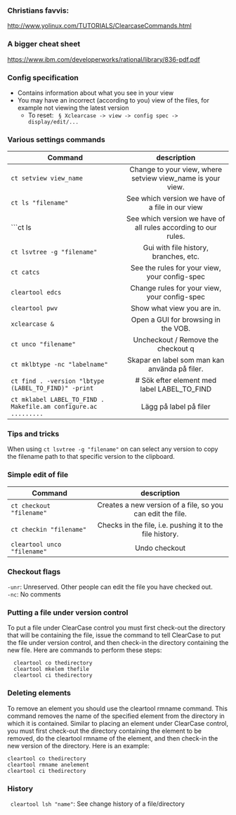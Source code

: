 ### Christians favvis: 
http://www.yolinux.com/TUTORIALS/ClearcaseCommands.html

### A bigger cheat sheet
https://www.ibm.com/developerworks/rational/library/836-pdf.pdf

### Config specification
- Contains information about what you see in your view
- You may have an incorrect (according to you) view of the files, for example not viewing the latest version
	- To reset:
		``` § Xclearcase -> view -> config spec -> display/edit/...```

### Various settings commands
| Command        | description           |
| ------------- |:-------------:|
| ```ct setview view_name ``` | 	Change to your view, where setview view_name is your view. | 
| ```ct ls "filename" ``` | 	See which version we have of a file in our view | 
| ```ct ls | 	See which version we have of all rules according to our rules.  | 
| ```ct lsvtree -g "filename"	``` | Gui with file history, branches, etc. | 
| ```ct catcs	``` | See the rules for your view, your config-spec | 
| ```cleartool edcs	``` | Change rules for your view, your config-spec | 
| ```cleartool pwv	``` | Show what view you are in. | 
| ```xclearcase &	``` | Open a GUI for browsing in the VOB.  | 
| ```ct unco "filename"	``` | Uncheckout  / Remove the checkout q  | 
| ```ct mklbtype -nc "labelname"	``` | Skapar en label som man kan använda på filer.  | 
| ```ct find . -version "lbtype (LABEL_TO_FIND)" -print ``` |  	# Sök efter element med label LABEL_TO_FIND | 
| ```ct mklabel LABEL_TO_FIND . Makefile.am configure.ac .........	``` | Lägg på label på filer | 


### Tips and tricks
When using ```ct lsvtree -g "filename"``` on can select any version to copy the filename path to that specific version to the clipboard.

### Simple edit of file
| Command        | description           |
| ------------- |:-------------:|
| ```ct checkout "filename"	 ``` | Creates a new version of a file, so you can edit the file. |
| ```ct checkin "filename"	 ``` | Checks in the file, i.e. pushing it to the file history. |
| ```cleartool unco "filename"	 ``` | Undo checkout |

### Checkout flags
```-unr```:	Unreserved. Other people can edit the file you have checked out.  
```-nc```: 	No comments

### Putting a file under version control
To put a file under ClearCase control you must first check-out the directory that will be containing the file, issue the command to tell ClearCase to put the file under version control, and then check-in the directory containing the new file. Here are commands to perform these steps:
```
  cleartool co thedirectory  
  cleartool mkelem thefile  
  cleartool ci thedirectory
  ```

### Deleting elements
To remove an element you should use the cleartool rmname command. This command removes the name of the specified element from the directory in which it is contained. Similar to placing an element under ClearCase control, you must first check-out the directory containing the element to be removed, do the cleartool rmname of the element, and then check-in the new version of the directory. Here is an example:
```
cleartool co thedirectory   
cleartool rmname anelement  
cleartool ci thedirectory  
```

### History
``` cleartool lsh "name"```:	See change history of a file/directory

